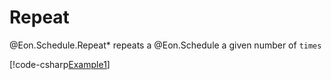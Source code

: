 ﻿# Repeat

@Eon.Schedule.Repeat* repeats a @Eon.Schedule a given number of `times`

[!code-csharp[Example1](../../../Eon.Tests/Examples/RepeatTests.cs#Example1)]
